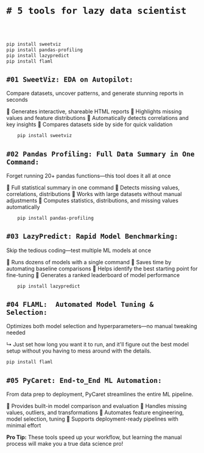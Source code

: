 <br>
<br>

# `# 5 tools for lazy data scientist`

<br>
<br>

```bash
pip install sweetviz
pip install pandas-profiling
pip install lazypredict
pip install flaml

```

## `#01 SweetViz: EDA on Autopilot:`

Compare datasets, uncover patterns, and generate stunning reports in seconds

🔹 Generates interactive, shareable HTML reports
🔹 Highlights missing values and feature distributions
🔹 Automatically detects correlations and key insights
🔹 Compares datasets side by side for quick validation

```bash
    pip install sweetviz
```

## `#02 Pandas Profiling: Full Data Summary in One Command:`

Forget running 20+ pandas functions—this tool does it all at once

🔹 Full statistical summary in one command
🔹 Detects missing values, correlations, distributions
🔹 Works with large datasets without manual adjustments
🔹 Computes statistics, distributions, and missing values automatically

```bash
    pip install pandas-profiling
```

## `#03 LazyPredict: Rapid Model Benchmarking:` 

Skip the tedious coding—test multiple ML models at once

🔹 Runs dozens of models with a single command
🔹 Saves time by automating baseline comparisons
🔹 Helps identify the best starting point for fine-tuning
🔹 Generates a ranked leaderboard of model performance

```bash
    pip install lazypredict
```

## `#04 FLAML:  Automated Model Tuning & Selection:`

Optimizes both model selection and hyperparameters—no manual tweaking needed

↳ Just set how long you want it to run, and it'll figure out the best model setup without you having to mess around with the details.

```bash
pip install flaml
```

## `#05 PyCaret: End-to_End ML Automation:`

From data prep to deployment, PyCaret streamlines the entire ML pipeline.

🔹 Provides built-in model comparison and evaluation
🔹 Handles missing values, outliers, and transformations
🔹 Automates feature engineering, model selection, tuning
🔹 Supports deployment-ready pipelines with minimal effort

**Pro Tip:** These tools speed up your workflow, but learning the manual process will make you a true data science pro!

